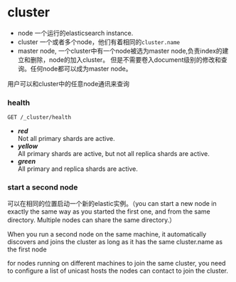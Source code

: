 # cluster

* node 一个运行的elasticsearch instance.
* cluster 一个或者多个node，他们有着相同的`cluster.name`
* master node, 一个cluster中有一个node被选为master node,负责index的建立和删除，node的加入cluster。
但是不需要卷入document级别的修改和查询。任何node都可以成为master node。

用户可以和cluster中的任意node通讯来查询


### health

```bash
GET /_cluster/health
```

* ***red***     
  Not all primary shards are active.
* ***yellow***  
  All primary shards are active, but not all replica shards are active.
* ***green***   
  All primary and replica shards are active.


### start a second node
可以在相同的位置启动一个新的elastic实例。（you can start a new node in exactly the same way as you started the first one, and from the same directory. Multiple nodes can share the same directory.）

When you run a second node on the same machine, it automatically discovers and joins the cluster as long as it has the same cluster.name as the first node

for nodes running on different machines to join the same cluster, you need to configure a list of unicast hosts the nodes can contact to join the cluster.

